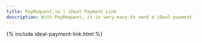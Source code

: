 ```yaml
---
title: PayRequest.io | iDeal Payment Link
description: With PayRequest, it is very easy to send a iDeal payment link
---
```


{% include ideal-payment-link.html %}